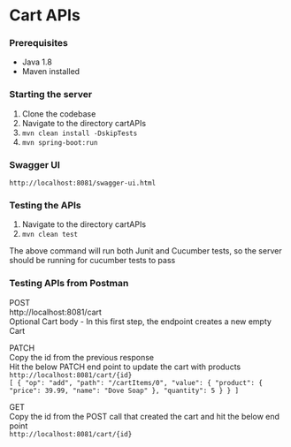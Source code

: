 # Cart APIs

### Prerequisites

* Java 1.8
* Maven installed

### Starting the server

1. Clone the codebase
2. Navigate to the directory cartAPIs
3. `mvn clean install -DskipTests`
3. `mvn spring-boot:run`

### Swagger UI
`http://localhost:8081/swagger-ui.html`

### Testing the APIs

1. Navigate to the directory cartAPIs
2. `mvn clean test`

The above command will run both Junit and Cucumber tests, so the server should be running for cucumber tests to pass

### Testing APIs from Postman

POST
<br/> 
http://localhost:8081/cart
<br/>
Optional Cart body - In this first step, the endpoint creates a new empty Cart
<br/>

PATCH
<br/>
Copy the id from the previous response
<br/>
Hit the below PATCH end point to update the cart with products
<br/>
`http://localhost:8081/cart/{id}`
<br/>
`[
    {
        "op": "add",
        "path": "/cartItems/0",
        "value": {
            "product": {
            "price": 39.99,
            "name": "Dove Soap"
            },
            "quantity": 5
        }
    }
]`
<br/>

GET
<br/>
Copy the id from the POST call that created the cart and hit the below end point
<br/>
`http://localhost:8081/cart/{id}`
